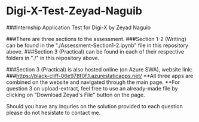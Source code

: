# Digi-X-Test-Zeyad-Naguib
###Internship Application Test for Digi-X by Zeyad Naguib

###There are three sections to the assessment.
###Section 1-2 (Writing) can be found in the "./Assessment-Section1-2.ipynb" file in this repository above.
###Section 3 (Practical) can be found in each of their respective folders in "./" in this repository above.

###Section 3 (Practical) is also hosted online (on Azure SWA), website link:
###https://black-cliff-06e978f0f.1.azurestaticapps.net/
**All three apps are combined on the website and navigated through the main page.
**For question 3 on upload-extract, feel free to use an already-made file by clicking on "Download Zeyad's File" button on the page.

Should you have any inquries on the solution provided to each question please do not hesistate to contact me.
